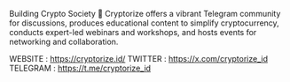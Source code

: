 Building Crypto Society 🚀 Cryptorize offers a vibrant Telegram community for discussions, produces educational content to simplify cryptocurrency, conducts expert-led webinars and workshops, and hosts events for networking and collaboration.

WEBSITE : https://cryptorize.id/ TWITTER : https://x.com/cryptorize_id TELEGRAM : https://t.me/cryptorize_id
